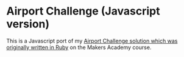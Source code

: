 Airport Challenge (Javascript version)
===
This is a Javascript port of my [Airport Challenge solution which was originally written in Ruby](https://github.com/thisdotrob/airport_challenge) on the Makers Academy course.
